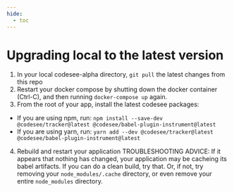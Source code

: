 ```yaml
---
hide:
  - toc
---
```

# Upgrading local to the latest version

1. In your local codesee-alpha directory, ```git pull``` the latest changes from this repo
2. Restart your docker compose by shutting down the docker container (Ctrl-C), and then running ```docker-compose up``` again.
3. From the root of your app, install the latest codesee packages:

  - If you are using npm, run: ```npm install --save-dev @codesee/tracker@latest @codesee/babel-plugin-instrument@latest```
  - If you are using yarn, run: ```yarn add --dev @codesee/tracker@latest @codesee/babel-plugin-instrument@latest```
  
4. Rebuild and restart your application
TROUBLESHOOTING ADVICE: If it appears that nothing has changed, your application may be cacheing its babel artifacts. If you can do a clean build, try that. Or, if not, try removing your ```node_modules/.cache``` directory, or even remove your entire ```node_modules``` directory.

